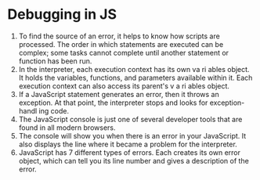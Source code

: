 # Debugging in JS

1. To find the source of an error, it helps to know how scripts are processed. The order in which statements are executed can be complex; some tasks cannot complete until another statement or function has been run.
2. In the interpreter, each execution context has its own va ri ables object. It holds the variables, functions, and parameters available within it. Each execution context can also access its parent's v a ri ables object.
3. If a JavaScript statement generates an error, then it throws an exception. At that point, the interpreter stops and looks for exception-handl ing code. 
4. The JavaScript console is just one of several developer tools that are found in all modern browsers. 
5. The console will show you when there is an error in your JavaScript. It also displays the line where it became a problem for the interpreter.
6. JavaScript has 7 different types of errors. Each creates its own error object, which can tell you its line number and gives a description of the error. 